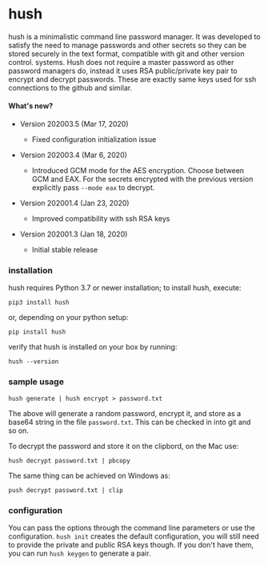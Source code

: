 # hush

####

hush is a minimalistic command line password manager.
It was developed to satisfy the need to manage passwords and other secrets so they can be stored securely in the text format, compatible with git and other version control. systems.
Hush does not require a master password as other password managers do, instead it uses RSA public/private key pair to encrypt and decrypt passwords. These are exactly same keys used for ssh connections to the github and similar.

#### What's new?

- Version 202003.5 (Mar 17, 2020)

  - Fixed configuration initialization issue

- Version 202003.4 (Mar 6, 2020)

  - Introduced GCM mode for the AES encryption. Choose between GCM and EAX. For the secrets encrypted with the previous version explicitly pass `--mode eax` to decrypt.

- Version 202001.4 (Jan 23, 2020)

  - Improved compatibility with ssh RSA keys

- Version 202001.3 (Jan 18, 2020)

  - Initial stable release

### installation

hush requires Python 3.7 or newer installation; to install hush, execute:

```
pip3 install hush
```

or, depending on your python setup:

```
pip install hush
```

verify that hush is installed on your box by running:

```
hush --version
```

### sample usage

```
hush generate | hush encrypt > password.txt
```

The above will generate a random password, encrypt it, and store as a base64 string in the file `password.txt`. This can be checked in into git and so on.

To decrypt the password and store it on the clipbord, on the Mac use:

```
hush decrypt password.txt | pbcopy
```

The same thing can be achieved on Windows as:

```
push decrypt password.txt | clip
```

### configuration

You can pass the options through the command line parameters or use the configuration. `hush init` creates the default configuration, you will still need to provide the private and public RSA keys though. If you don't have them, you can run `hush keygen` to generate a pair.
